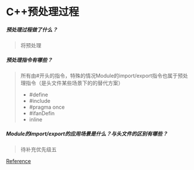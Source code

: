 # C++预处理过程

##### 预处理过程做了什么？
> 将预处理

##### 预处理指令有哪些？
> 所有由#开头的指令，特殊的情况Module的import/export指令也属于预处理指令（是头文件某些场景下的的替代方案）
> - #define
> - #include
> - #pragma once
> - #ifanDefin
> - inline


##### Module的import/export的应用场景是什么？与头文件的区别有哪些？

> 待补充优先级五

[Reference](https://en.cppreference.com/w/cpp/preprocessor)
